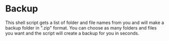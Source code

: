 # Backup

This shell script gets a list of folder and file names from you and will make a backup folder in ".zip" format.
You can choose as many folders and files you want and the script will create a backup for you in seconds.
